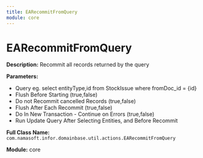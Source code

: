```yaml
---
title: EARecommitFromQuery
module: core
---
```


# EARecommitFromQuery

**Description:** Recommit all records returned by the query

**Parameters:**
- Query eg. select entityType,id from StockIssue where fromDoc_id = {id}
- Flush Before Starting (true,false)
- Do not Recommit cancelled Records (true,false)
- Flush After Each Recommit (true,false)
- Do In New Transaction - Continue on Errors (true,false)
- Run Update Query After Selecting Entities, and Before Recommit

**Full Class Name:** `com.namasoft.infor.domainbase.util.actions.EARecommitFromQuery`

**Module:** core

